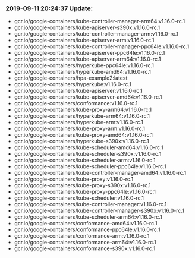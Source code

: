 ### 2019-09-11 20:24:37 Update:

- gcr.io/google-containers/kube-controller-manager-arm64:v1.16.0-rc.1
- gcr.io/google-containers/kube-apiserver-s390x:v1.16.0-rc.1
- gcr.io/google-containers/kube-controller-manager-arm:v1.16.0-rc.1
- gcr.io/google-containers/kube-apiserver-arm:v1.16.0-rc.1
- gcr.io/google-containers/kube-controller-manager-ppc64le:v1.16.0-rc.1
- gcr.io/google-containers/kube-apiserver-ppc64le:v1.16.0-rc.1
- gcr.io/google-containers/kube-apiserver-arm64:v1.16.0-rc.1
- gcr.io/google-containers/hyperkube-ppc64le:v1.16.0-rc.1
- gcr.io/google-containers/hyperkube-amd64:v1.16.0-rc.1
- gcr.io/google-containers/hpa-example2:latest
- gcr.io/google-containers/hyperkube:v1.16.0-rc.1
- gcr.io/google-containers/kube-apiserver:v1.16.0-rc.1
- gcr.io/google-containers/kube-apiserver-amd64:v1.16.0-rc.1
- gcr.io/google-containers/conformance:v1.16.0-rc.1
- gcr.io/google-containers/kube-proxy-arm64:v1.16.0-rc.1
- gcr.io/google-containers/hyperkube-arm64:v1.16.0-rc.1
- gcr.io/google-containers/hyperkube-arm:v1.16.0-rc.1
- gcr.io/google-containers/kube-proxy-arm:v1.16.0-rc.1
- gcr.io/google-containers/kube-proxy-amd64:v1.16.0-rc.1
- gcr.io/google-containers/hyperkube-s390x:v1.16.0-rc.1
- gcr.io/google-containers/kube-scheduler-amd64:v1.16.0-rc.1
- gcr.io/google-containers/kube-scheduler-s390x:v1.16.0-rc.1
- gcr.io/google-containers/kube-scheduler-arm:v1.16.0-rc.1
- gcr.io/google-containers/kube-scheduler-ppc64le:v1.16.0-rc.1
- gcr.io/google-containers/kube-controller-manager-amd64:v1.16.0-rc.1
- gcr.io/google-containers/kube-proxy:v1.16.0-rc.1
- gcr.io/google-containers/kube-proxy-s390x:v1.16.0-rc.1
- gcr.io/google-containers/kube-proxy-ppc64le:v1.16.0-rc.1
- gcr.io/google-containers/kube-scheduler:v1.16.0-rc.1
- gcr.io/google-containers/kube-controller-manager:v1.16.0-rc.1
- gcr.io/google-containers/kube-controller-manager-s390x:v1.16.0-rc.1
- gcr.io/google-containers/kube-scheduler-arm64:v1.16.0-rc.1
- gcr.io/google-containers/conformance-amd64:v1.16.0-rc.1
- gcr.io/google-containers/conformance-ppc64le:v1.16.0-rc.1
- gcr.io/google-containers/conformance-arm:v1.16.0-rc.1
- gcr.io/google-containers/conformance-arm64:v1.16.0-rc.1
- gcr.io/google-containers/conformance-s390x:v1.16.0-rc.1
